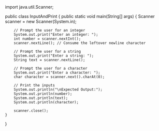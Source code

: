 import java.util.Scanner;

public class InputAndPrint {
    public static void main(String[] args) {
        Scanner scanner = new Scanner(System.in);

        // Prompt the user for an integer
        System.out.print("Enter an integer: ");
        int number = scanner.nextInt();
        scanner.nextLine(); // Consume the leftover newline character

        // Prompt the user for a string
        System.out.print("Enter a string: ");
        String text = scanner.nextLine();

        // Prompt the user for a character
        System.out.print("Enter a character: ");
        char character = scanner.next().charAt(0);

        // Print the inputs
        System.out.println("\nExpected Output:");
        System.out.println(number);
        System.out.println(text);
        System.out.println(character);

        scanner.close();
    }
}

